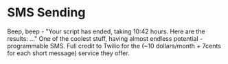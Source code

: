 # SMS Sending
Beep, beep - "Your script has ended, taking 10:42 hours. Here are the results: ..."
One of the coolest stuff, having almost endless potential - programmable SMS. Full credit to Twilio for the (~10 dollars/month + 7cents for each short message) service they offer.
